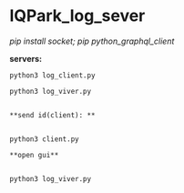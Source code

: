 # IQPark_log_sever
*pip install socket;*
*pip python_graphql_client*


**servers:**
```
python3 log_client.py

python3 log_viver.py


**send id(client): **


python3 client.py 

**open gui**


python3 log_viver.py 
```
